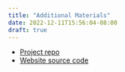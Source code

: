 ```yaml
---
title: "Additional Materials"
date: 2022-12-11T15:56:04-08:00
draft: true
---
```


- [Project repo](https://github.com/bdngo/eecs-106a-project)
- [Website source code](https://github.com/bdngo/eecs-106a-website/)
